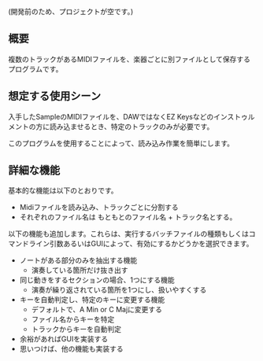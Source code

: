 (開発前のため、プロジェクトが空です。)

## 概要
複数のトラックがあるMIDIファイルを、楽器ごとに別ファイルとして保存するプログラムです。

## 想定する使用シーン
入手したSampleのMIDIファイルを、DAWではなくEZ Keysなどのインストゥルメントの方に読み込ませるとき、特定のトラックのみが必要です。

このプログラムを使用することによって、読み込み作業を簡単にします。

## 詳細な機能
基本的な機能は以下のとおりです。
* Midiファイルを読み込み、トラックごとに分割する
* それぞれのファイル名は もともとのファイル名 + トラック名とする。

以下の機能も追加します。これらは、実行するバッチファイルの種類もしくはコマンドライン引数あるいはGUIによって、有効にするかどうかを選択できます。

* ノートがある部分のみを抽出する機能
  * 演奏している箇所だけ抜き出す
* 同じ動きをするセクションの場合、1つにする機能
  *  演奏が繰り返されている箇所を1つにし、扱いやすくする
* キーを自動判定し、特定のキーに変更する機能
  * デフォルトで、A Min or C Majに変更する
  * ファイル名からキーを特定
  * トラックからキーを自動判定
* 余裕があればGUIを実装する
* 思いつけば、他の機能も実装する
